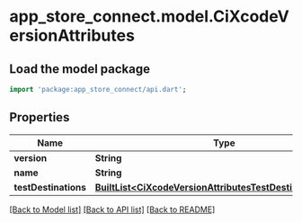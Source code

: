 # app_store_connect.model.CiXcodeVersionAttributes

## Load the model package
```dart
import 'package:app_store_connect/api.dart';
```

## Properties
Name | Type | Description | Notes
------------ | ------------- | ------------- | -------------
**version** | **String** |  | [optional] 
**name** | **String** |  | [optional] 
**testDestinations** | [**BuiltList&lt;CiXcodeVersionAttributesTestDestinationsInner&gt;**](CiXcodeVersionAttributesTestDestinationsInner.md) |  | [optional] 

[[Back to Model list]](../README.md#documentation-for-models) [[Back to API list]](../README.md#documentation-for-api-endpoints) [[Back to README]](../README.md)


